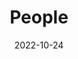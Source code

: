 ---
title: People
date: 2022-10-24

type: landing

sections:
  - block: people
    content:
      title: 团队
      # Choose which groups/teams of users to display.
      #   Edit `user_groups` in each user's profile to add them to one or more of these groups.
      user_groups:
          - 负责人
          - 合作者
          - 毕业生
          - 研究生在读
      sort_by: Params.last_name
      sort_ascending: true
    design:
      show_interests: false
      show_role: true
      show_social: false
      show_organizations: true
---